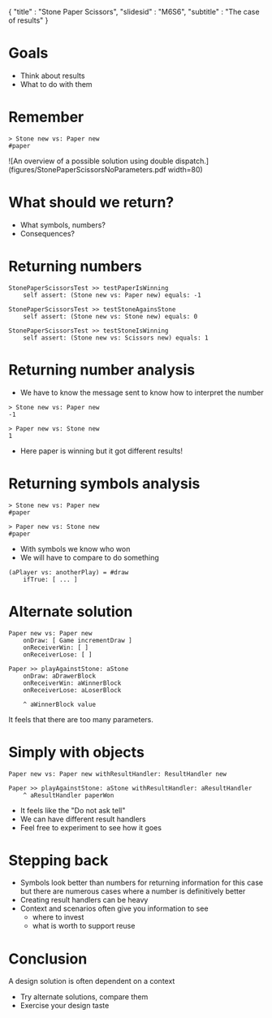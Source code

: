 { 
"title" : "Stone Paper Scissors", 
"slidesid" : "M6S6", 
"subtitle" : "The case of results" 
} 
 
# Goals 
- Think about results 
- What to do with them 
 
# Remember 
 
``` 
> Stone new vs: Paper new
#paper 
``` 
![An overview of a possible solution using double dispatch.](figures/StonePaperScissorsNoParameters.pdf width=80) 
# What should we return? 
- What symbols, numbers? 
- Consequences? 
 
# Returning numbers 
 
``` 
StonePaperScissorsTest >> testPaperIsWinning
	self assert: (Stone new vs: Paper new) equals: -1 
``` 
 
``` 
StonePaperScissorsTest >> testStoneAgainsStone
	self assert: (Stone new vs: Stone new) equals: 0 
``` 
 
``` 
StonePaperScissorsTest >> testStoneIsWinning
	self assert: (Stone new vs: Scissors new) equals: 1 
``` 
 
# Returning number analysis 
- We have to know the message sent to know how to interpret the number 
 
``` 
> Stone new vs: Paper new
-1

> Paper new vs: Stone new
1 
``` 
- Here paper is winning but it got different results! 
 
# Returning symbols analysis 
 
``` 
> Stone new vs: Paper new
#paper

> Paper new vs: Stone new
#paper 
``` 
- With symbols we know who won 
- We will have to compare to do something 
 
``` 
(aPlayer vs: anotherPlay) = #draw 	
	ifTrue: [ ... ] 
``` 
 
# Alternate solution  
 
``` 
Paper new vs: Paper new
	onDraw: [ Game incrementDraw ]
	onReceiverWin: [ ]
	onReceiverLose: [ ] 
``` 
 
``` 
Paper >> playAgainstStone: aStone 
	onDraw: aDrawerBlock 
	onReceiverWin: aWinnerBlock 
	onReceiverLose: aLoserBlock

	^ aWinnerBlock value 
``` 
It feels that there are too many parameters. 
# Simply with objects 
 
``` 
Paper new vs: Paper new withResultHandler: ResultHandler new 
``` 
 
``` 
Paper >> playAgainstStone: aStone withResultHandler: aResultHandler
	^ aResultHandler paperWon 
``` 
- It feels like the "Do not ask tell" 
- We can have different result handlers 
- Feel free to experiment to see how it goes 
 
# Stepping back 
- Symbols look better than numbers for returning information for this case but there are numerous cases where a number is definitively better 
- Creating result handlers can be heavy 
- Context and scenarios often give you information to see  
  - where to invest 
  - what is worth to support reuse 
 
# Conclusion 
A design solution is often dependent on a context 
- Try alternate solutions, compare them 
- Exercise your design taste 

